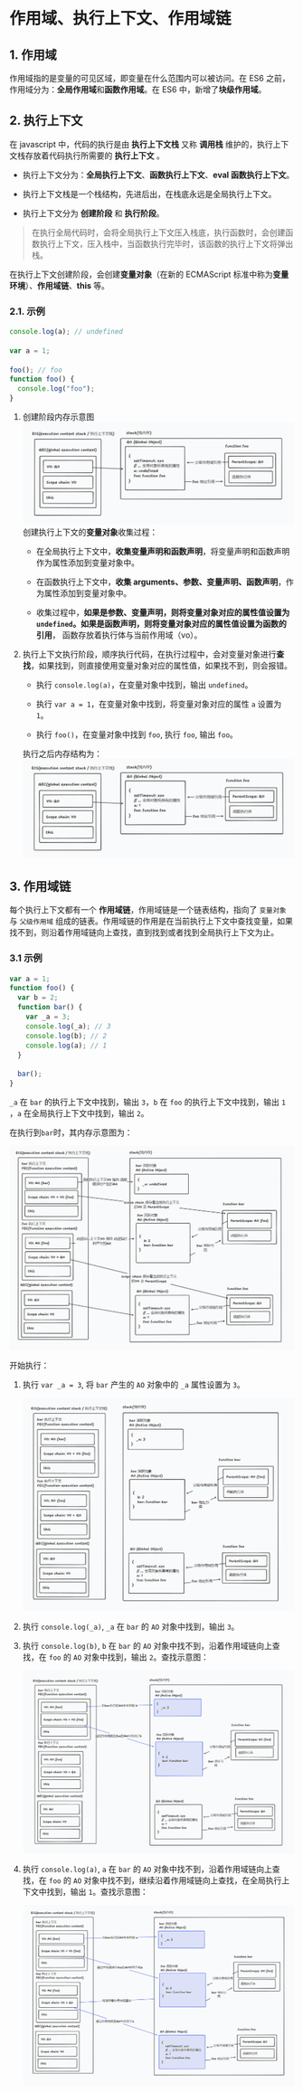 # 作用域、执行上下文、作用域链

## 1. 作用域

作用域指的是变量的可见区域，即变量在什么范围内可以被访问。在 ES6 之前，作用域分为：**全局作用域**和**函数作用域**。在 ES6 中，新增了**块级作用域**。

## 2. 执行上下文

在 javascript 中，代码的执行是由 **执行上下文栈** 又称 **调用栈** 维护的，执行上下文栈存放着代码执行所需要的 **执行上下文** 。

- 执行上下文分为：**全局执行上下文**、**函数执行上下文**、**eval 函数执行上下文**。

- 执行上下文栈是一个栈结构，先进后出，在栈底永远是全局执行上下文。

- 执行上下文分为 **创建阶段** 和 **执行阶段**。

> 在执行全局代码时，会将全局执行上下文压入栈底，执行函数时，会创建函数执行上下文，压入栈中，当函数执行完毕时，该函数的执行上下文将弹出栈。

在执行上下文创建阶段，会创建**变量对象**（在新的 ECMAScript 标准中称为**变量环境**）、**作用域链**、**this** 等。

### 2.1. 示例

```js
console.log(a); // undefined

var a = 1;

foo(); // foo
function foo() {
  console.log("foo");
}
```

1. 创建阶段内存示意图
   ![创建阶段内存示意图](./draw/imgs/创建阶段内存示意图.png)
   创建执行上下文的**变量对象**收集过程：

   - 在全局执行上下文中，**收集变量声明和函数声明**，将变量声明和函数声明作为属性添加到变量对象中。

   - 在函数执行上下文中，**收集 arguments、参数、变量声明、函数声明**，作为属性添加到变量对象中。

   - 收集过程中，**如果是参数、变量声明，则将变量对象对应的属性值设置为 `undefined`。如果是函数声明，则将变量对象对应的属性值设置为函数的引用**， 函数存放着执行体与当前作用域（vo）。

2. 执行上下文执行阶段，顺序执行代码，在执行过程中，会对变量对象进行**查找**，如果找到，则直接使用变量对象对应的属性值，如果找不到，则会报错。

   - 执行 `console.log(a)`，在变量对象中找到，输出 `undefined`。

   - 执行 `var a = 1`，在变量对象中找到，将变量对象对应的属性 `a` 设置为 `1`。

   - 执行 `foo()`，在变量对象中找到 `foo`, 执行 `foo`, 输出 `foo`。

   执行之后内存结构为：
   ![执行之后内存结构](./draw/imgs/执行之后内存结构.png)

## 3. 作用域链

每个执行上下文都有一个 **作用域链**，作用域链是一个链表结构，指向了 `变量对象` 与 `父级作用域` 组成的链表。作用域链的作用是在当前执行上下文中查找变量，如果找不到，则沿着作用域链向上查找，直到找到或者找到全局执行上下文为止。

### 3.1 示例

```js
var a = 1;
function foo() {
  var b = 2;
  function bar() {
    var _a = 3;
    console.log(_a); // 3
    console.log(b); // 2
    console.log(a); // 1
  }

  bar();
}
```

`_a` 在 `bar` 的执行上下文中找到，输出 `3`，`b` 在 `foo` 的执行上下文中找到，输出 `1` ，`a` 在全局执行上下文中找到，输出 `2`。

在执行到`bar`时，其内存示意图为：

![运行前作用域链](./draw/imgs/运行前作用域链.png)

开始执行：

1. 执行 `var _a = 3`, 将 `bar` 产生的 `AO` 对象中的 `_a` 属性设置为 `3`。

   ![作用域链var _a = 3](./draw/imgs/作用域链var%20_a%20=%203.png)

2. 执行 `console.log(_a)`, `_a` 在 `bar` 的 `AO` 对象中找到，输出 `3`。

3. 执行 `console.log(b)`, `b` 在 `bar` 的 `AO` 对象中找不到，沿着作用域链向上查找，在 `foo` 的 `AO` 对象中找到，输出 `2`。查找示意图：

   ![作用域链-查找b](./draw/imgs/作用域链-查找b.png)

4. 执行 `console.log(a)`, `a` 在 `bar` 的 `AO` 对象中找不到，沿着作用域链向上查找，在 `foo` 的 `AO` 对象中找不到，继续沿着作用域链向上查找，在全局执行上下文中找到，输出 `1`。查找示意图：

   ![作用域链-查找a](./draw/imgs/作用域链-查找a.png)
